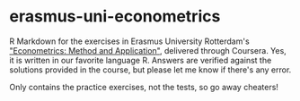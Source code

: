 # erasmus-uni-econometrics
R Markdown for the exercises in Erasmus University Rotterdam's ["Econometrics: Method and Application"](https://www.coursera.org/learn/erasmus-econometrics), delivered through Coursera. Yes, it is written in our favorite language R. Answers are verified against the solutions provided in the course, but please let me know if there's any error.

Only contains the practice exercises, not the tests, so go away cheaters!
